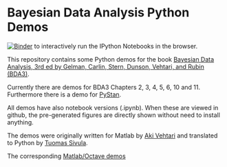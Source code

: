# Bayesian Data Analysis Python Demos
[![Binder](http://mybinder.org/badge.svg)](http://mybinder.org/repo/avehtari/BDA_py_demos) to interactively run the IPython Notebooks in the browser.

This repository contains some Python demos for the book [Bayesian Data
Analysis, 3rd ed by Gelman, Carlin, Stern, Dunson, Vehtari, and Rubin (BDA3)](http://www.stat.columbia.edu/~gelman/book/).

Currently there are demos for BDA3 Chapters 2, 3, 4, 5, 6, 10 and 11. Furthermore there is a demo for [PyStan](https://github.com/stan-dev/pystan).

All demos have also notebook versions (.ipynb). When these are viewed
in github, the pre-generated figures are directly shown without need
to install anything.

The demos were originally written for Matlab by [Aki
Vehtari](http://users.aalto.fi/~ave/) and translated to Python by
[Tuomas Sivula](https://github.com/tsivula).

The corresponding [Matlab/Octave demos](https://github.com/avehtari/BDA_m_demos)
